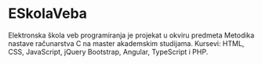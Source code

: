 # ESkolaVeba

Elektronska škola veb programiranja je projekat u okviru predmeta Metodika nastave računarstva C na master akademskim studijama. Kursevi: HTML, CSS, JavaScript, jQuery Bootstrap, Angular, TypeScript i PHP.
